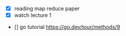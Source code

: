 - [x] reading map reduce paper
- [x] watch lecture 1
- [] go tutorial https://go.dev/tour/methods/9
